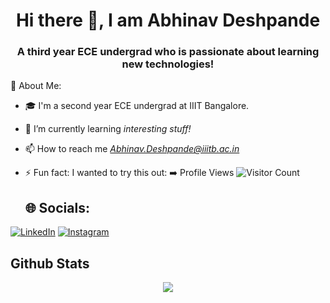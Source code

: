 <h1 align="center"> Hi there 👋, I am Abhinav Deshpande </h1>
<h3 align = "center"> A third year ECE undergrad who is passionate about learning new technologies! </h3>

💫 About Me:

- 🎓 I'm a second year ECE undergrad at IIIT Bangalore.   

- 🌱 I’m currently learning *interesting stuff!*

- 📫 How to reach me *Abhinav.Deshpande@iiitb.ac.in*
- ⚡ Fun fact: I wanted to try this out: ➡️ Profile Views 
![Visitor Count](https://profile-counter.glitch.me/{Abhinav-gh}/count.svg)
  ## 🌐 Socials:
[![LinkedIn](https://img.shields.io/badge/LinkedIn-%230077B5.svg?logo=linkedin&logoColor=white)](https://www.linkedin.com/in/abhinav-deshpande-97495a24b/) 
[![Instagram](https://img.shields.io/badge/Instagram-%23E4405F.svg?logo=Instagram&logoColor=white)](https://www.instagram.com/_abhinav__7_7/) 

  ## Github Stats
<div align="center"><img src="https://github-readme-stats.vercel.app/api/top-langs/?username=Abhinav-gh&hide_border=true&count_private=true&layout=compact&langs_count=10" align="center" /></div>  






<!--
**Abhinav-gh/Abhinav-gh** is a ✨ _special_ ✨ repository because its `README.md` (this file) appears on your GitHub profile.

Here are some ideas to get you started:

- 🔭 I’m currently working on ...
- 🌱 I’m currently learning ...
- 👯 I’m looking to collaborate on ...
- 🤔 I’m looking for help with ...
- 💬 Ask me about ...
- 📫 How to reach me: ...
- 😄 Pronouns: ...
- ⚡ Fun fact: ...
-->
